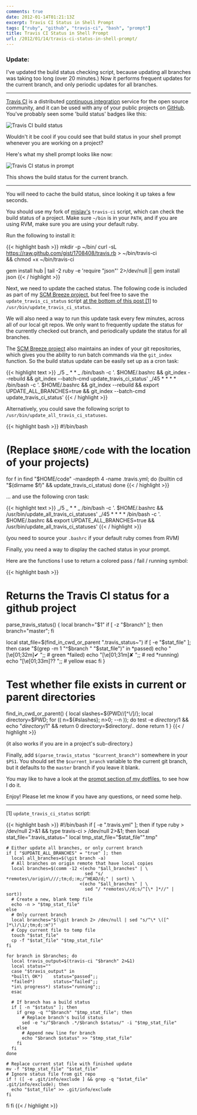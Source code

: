 ```yaml
---
comments: true
date: 2012-01-14T01:21:13Z
excerpt: Travis CI Status in Shell Prompt
tags: ["ruby", "github", "travis-ci", "bash", "prompt"]
title: Travis CI Status in Shell Prompt
url: /2012/01/14/travis-ci-status-in-shell-prompt/
---
```


### Update:

I've updated the build status checking script, because updating all branches was taking too long (over 20 minutes.)
Now it performs frequent updates for the current branch, and only periodic updates for all branches.

---

[Travis CI](https://travis-ci.org/) is a distributed [continuous integration](https://en.wikipedia.org/wiki/Continuous_integration) service for the open source community, and it can be used with any of your public projects on [GitHub](https://github.com/). You've probably seen some 'build status' badges like this:

<img src="https://secure.travis-ci.org/travis-ci/travis-ci.png" alt="Travis CI build status">

Wouldn't it be cool if you could see that build status in your shell prompt whenever you are working on a project?

Here's what my shell prompt looks like now:

<img src="/images/posts/2012/01/travis_ci_prompt.png" alt="Travis CI status in prompt" />

This shows the build status for the current branch.

---

You will need to cache the build status, since looking it up takes a few seconds.

You should use my fork of [mislav's](https://github.com/mislav) `travis-ci` script, which can check the build status of a project. Make sure `~/bin` is in your `PATH`, and if you are using RVM, make sure you are using your default ruby.

Run the following to install it:

{{< highlight bash >}}
mkdir -p ~/bin/
curl -sL https://raw.github.com/gist/1708408/travis.rb > ~/bin/travis-ci \
 && chmod +x ~/bin/travis-ci

gem install hub | tail -2
ruby -e 'require "json"' 2>/dev/null || gem install json
{{< / highlight >}}

Next, we need to update the cached status.
The following code is included as part of my [SCM Breeze project](/2011/10/19/git-shortcuts-like-youve-never-seen-before/), but feel free to save the `update_travis_ci_status` script <a href="#update_travis_ci_status">at the bottom of this post [1]</a> to `/usr/bin/update_travis_ci_status`.

We will also need a way to run this update task every few minutes, across all of our local git repos.
We only want to frequently update the status for the currently checked out branch, and periodically update the status for all branches.

The [SCM Breeze project](/2011/10/19/git-shortcuts-like-youve-never-seen-before/) also maintains an index of your git repositories, which gives you the ability to run batch commands via the `git_index` function.
So the build status update can be easily set up as a cron task:

{{< highlight text >}}
_/5 _ \* \* _ /bin/bash -c '. $HOME/.bashrc && git_index --rebuild && git_index --batch-cmd update_travis_ci_status'
_/45 \* \* \* \* /bin/bash -c '. $HOME/.bashrc && git_index --rebuild && export UPDATE_ALL_BRANCHES=true && git_index --batch-cmd update_travis_ci_status'
{{< / highlight >}}

Alternatively, you could save the following script to `/usr/bin/update_all_travis_ci_statuses`.

{{< highlight bash >}}
#!/bin/bash

# (Replace `$HOME/code` with the location of your projects)

for f in find "$HOME/code" -maxdepth 4 -name .travis.yml; do
  (builtin cd "$(dirname $f)" && update_travis_ci_status)
done
{{< / highlight >}}

... and use the following cron task:

{{< highlight text >}}
_/5 _ \* \* _ /bin/bash -c '. $HOME/.bashrc && /usr/bin/update_all_travis_ci_statuses'
_/45 \* \* \* \* /bin/bash -c '. $HOME/.bashrc && export UPDATE_ALL_BRANCHES=true && /usr/bin/update_all_travis_ci_statuses'
{{< / highlight >}}

(you need to source your `.bashrc` if your default ruby comes from RVM)

Finally, you need a way to display the cached status in your prompt.

Here are the functions I use to return a colored pass / fail / running symbol:

{{< highlight bash >}}

# Returns the Travis CI status for a github project

parse_travis_status() {
local branch="$1"
  if [ -z "$branch" ]; then branch="master"; fi

local stat_file=$(find_in_cwd_or_parent ".travis_status~")
  if [ -e "$stat_file" ]; then
case "$(grep -m 1 "^$branch " "$stat_file")" in
*passed) echo "\[\e[01;32m\]✔ ";; # green
*failed) echo "\[\e[01;31m\]✘ ";; # red
\*running) echo "\[\e[01;33m\]⁇ ";; # yellow
esac
fi
}

# Test whether file exists in current or parent directories

find_in_cwd_or_parent() {
local slashes=${PWD//[^\/]/}; local directory=$PWD;
for (( n=${#slashes}; n>0; --n )); do
    test -e $directory/$1 && echo "$directory/$1" && return 0
    directory=$directory/..
done
return 1
}
{{< / highlight >}}

(it also works if you are in a project's sub-directory.)

Finally, add `$(parse_travis_status "$current_branch")` somewhere in your `$PS1`. You should set the `$current_branch` variable to the current git branch, but it defaults to the `master` branch if you leave it blank.

You may like to have a look at the [prompt section of my dotfiles](https://github.com/ndbroadbent/dotfiles/blob/master/bashrc/prompt.sh), to see how I do it.

Enjoy! Please let me know if you have any questions, or need some help.

---

<a name="update_travis_ci_status">[1]</a> `update_travis_ci_status` script:

{{< highlight bash >}}
#!/bin/bash
if [ -e ".travis.yml" ]; then
if type ruby > /dev/null 2>&1 && type travis-ci > /dev/null 2>&1; then
local stat_file=".travis_status~"
local tmp_stat_file="$stat_file"".tmp"

    # Either update all branches, or only current branch
    if [ "$UPDATE_ALL_BRANCHES" = "true" ]; then
      local all_branches=$(\git branch -a)
      # All branches on origin remote that have local copies
      local branches=$(comm -12 <(echo "$all_branches" | \
                                  sed "s/ *remotes\/origin\///;tm;d;:m;/^HEAD/d;" | sort) \
                                <(echo "$all_branches" | \
                                  sed "/ *remotes\//d;s/^[\* ]*//" | sort))
      # Create a new, blank temp file
      echo -n > "$tmp_stat_file"
    else
      # Only current branch
      local branches="$(\git branch 2> /dev/null | sed "s/^\* \([^ ]*\)/\1/;tm;d;:m")"
      # Copy current file to temp file
      touch "$stat_file"
      cp -f "$stat_file" "$tmp_stat_file"
    fi

    for branch in $branches; do
      local travis_output=$(travis-ci "$branch" 2>&1)
      local status=""
      case "$travis_output" in
      *built\ OK*)    status="passed";;
      *failed*)       status="failed";;
      *in\ progress*) status="running";;
      esac

      # If branch has a build status
      if [ -n "$status" ]; then
        if grep -q "^$branch" "$tmp_stat_file"; then
          # Replace branch's build status
          sed -e "s/^$branch .*/$branch $status/" -i "$tmp_stat_file"
        else
          # Append new line for branch
          echo "$branch $status" >> "$tmp_stat_file"
        fi
      fi
    done

    # Replace current stat file with finished update
    mv -f "$tmp_stat_file" "$stat_file"
    # Ignore status file from git repo
    if ! ([ -e .git/info/exclude ] && grep -q "$stat_file" .git/info/exclude); then
      echo "$stat_file" >> .git/info/exclude
    fi

fi
fi
{{< / highlight >}}
